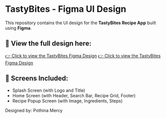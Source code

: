 # TastyBites - Figma UI Design

This repository contains the UI design for the **TastyBites Recipe App** built using **Figma**.

## 🔗 View the full design here:
[👉 Click to view the TastyBites Figma Design](https://www.figma.com/design/jRg9mVXVYRyVAZePYEU0IB/TastyBites?t=GsosgJ5x70rEDX4e-1)
[👉 Click to view the TastyBites Figma Design](https://1drv.ms/p/c/3a37fcc8c2ed5599/EfuQwpnVwVdNgWI_edAFlC0BtVxG6569VZ9mnvvWTSz8hA?e=vRHIfQ&nav=eyJzSWQiOjI2MiwiY0lkIjo4NjA5NjkxMTZ9)

## 📱 Screens Included:
- Splash Screen (with Logo and Title)
- Home Screen (with Header, Search Bar, Recipe Grid, Footer)
- Recipe Popup Screen (with Image, Ingredients, Steps)

Designed by: Pothina Mercy 
